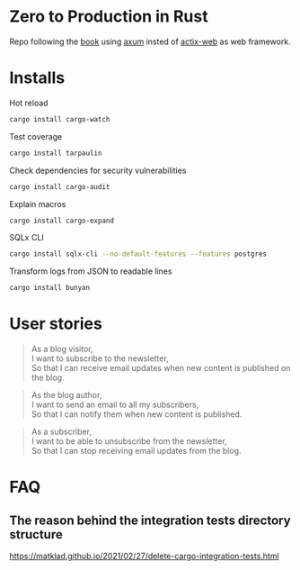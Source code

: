 # Zero to Production in Rust

Repo following the [book](https://www.zero2prod.com/index.html?country=Spain&discount_code=VAT20&country_code=ES) using [axum](https://github.com/tokio-rs/axum) insted of [actix-web](https://github.com/actix/actix-web) as web framework.

# Installs

Hot reload

```bash
cargo install cargo-watch
```

Test coverage

```bash
cargo install tarpaulin
```

Check dependencies for security vulnerabilities

```bash
cargo install cargo-audit
```

Explain macros

```bash
cargo install cargo-expand
```

SQLx CLI

```bash
cargo install sqlx-cli --no-default-features --features postgres
```

Transform logs from JSON to readable lines

```bash
cargo install bunyan
```

# User stories


>As a blog visitor,\
I want to subscribe to the newsletter,\
So that I can receive email updates when new content is published on the blog.


>As the blog author,\
I want to send an email to all my subscribers,\
So that I can notify them when new content is published.

>As a subscriber,\
I want to be able to unsubscribe from the newsletter,\
So that I can stop receiving email updates from the blog.


# FAQ

## The reason behind the integration tests directory structure
https://matklad.github.io/2021/02/27/delete-cargo-integration-tests.html
